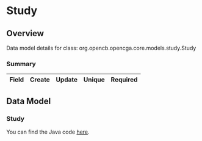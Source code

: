 # Study
## Overview
Data model details for class: org.opencb.opencga.core.models.study.Study
### Summary 
| Field | Create | Update | Unique | Required|
| :--- | :---: | :---: |:---: |:---: |

## Data Model

### Study
You can find the Java code [here](https://github.com/opencb/opencga/tree/issue-1806/opencga-core/src/main/java/org/opencb/opencga/core/models/study/Study.java).

